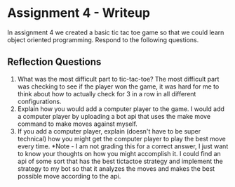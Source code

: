 # Assignment 4 - Writeup

In assignment 4 we created a basic tic tac toe game so that we could learn object oriented programming. Respond to the following questions.

## Reflection Questions

1. What was the most difficult part to tic-tac-toe?
The most difficult part was checking to see if the player won the game, it was hard for me to think about how to actually check for 3 in a row in all different configurations.
2. Explain how you would add a computer player to the game.
I would add a computer player by uploading a bot api that uses the make move command to make moves against myself.
3. If you add a computer player, explain (doesn't have to be super technical) how you might get the computer player to play the best move every time. *Note - I am not grading this for a correct answer, I just want to know your thoughts on how you might accomplish it.
I could find an api of some sort that has the best tictactoe strategy and implement the strategy to my bot so that it analyzes the moves and makes the best possible move according to the api.